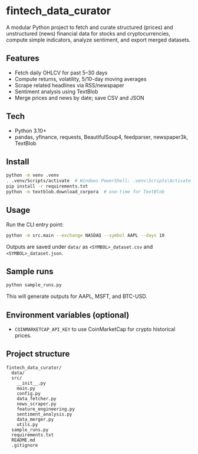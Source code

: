 # fintech_data_curator

A modular Python project to fetch and curate structured (prices) and unstructured (news) financial data for stocks and cryptocurrencies, compute simple indicators, analyze sentiment, and export merged datasets.

## Features
- Fetch daily OHLCV for past 5–30 days
- Compute returns, volatility, 5/10-day moving averages
- Scrape related headlines via RSS/newspaper
- Sentiment analysis using TextBlob
- Merge prices and news by date; save CSV and JSON

## Tech
- Python 3.10+
- pandas, yfinance, requests, BeautifulSoup4, feedparser, newspaper3k, TextBlob

## Install
```bash
python -m venv .venv
. .venv/Scripts/activate  # Windows PowerShell: .venv\Scripts\Activate.ps1
pip install -r requirements.txt
python -m textblob.download_corpora  # one-time for TextBlob
```

## Usage
Run the CLI entry point:
```bash
python -m src.main --exchange NASDAQ --symbol AAPL --days 10
```
Outputs are saved under `data/` as `<SYMBOL>_dataset.csv` and `<SYMBOL>_dataset.json`.

## Sample runs
```bash
python sample_runs.py
```
This will generate outputs for AAPL, MSFT, and BTC-USD.

## Environment variables (optional)
- `COINMARKETCAP_API_KEY` to use CoinMarketCap for crypto historical prices.

## Project structure
```
fintech_data_curator/
  data/
  src/
    __init__.py
    main.py
    config.py
    data_fetcher.py
    news_scraper.py
    feature_engineering.py
    sentiment_analysis.py
    data_merger.py
    utils.py
  sample_runs.py
  requirements.txt
  README.md
  .gitignore
```
